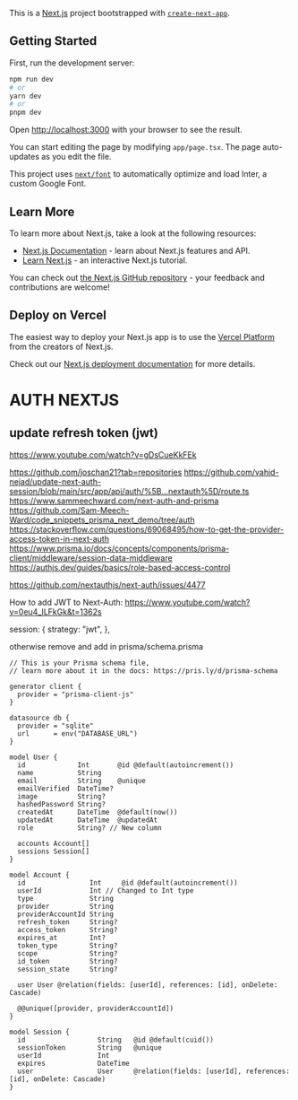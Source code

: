 This is a [Next.js](https://nextjs.org/) project bootstrapped with [`create-next-app`](https://github.com/vercel/next.js/tree/canary/packages/create-next-app).

## Getting Started

First, run the development server:

```bash
npm run dev
# or
yarn dev
# or
pnpm dev
```

Open [http://localhost:3000](http://localhost:3000) with your browser to see the result.

You can start editing the page by modifying `app/page.tsx`. The page auto-updates as you edit the file.

This project uses [`next/font`](https://nextjs.org/docs/basic-features/font-optimization) to automatically optimize and load Inter, a custom Google Font.

## Learn More

To learn more about Next.js, take a look at the following resources:

- [Next.js Documentation](https://nextjs.org/docs) - learn about Next.js features and API.
- [Learn Next.js](https://nextjs.org/learn) - an interactive Next.js tutorial.

You can check out [the Next.js GitHub repository](https://github.com/vercel/next.js/) - your feedback and contributions are welcome!

## Deploy on Vercel

The easiest way to deploy your Next.js app is to use the [Vercel Platform](https://vercel.com/new?utm_medium=default-template&filter=next.js&utm_source=create-next-app&utm_campaign=create-next-app-readme) from the creators of Next.js.

Check out our [Next.js deployment documentation](https://nextjs.org/docs/deployment) for more details.

# AUTH NEXTJS

## update refresh token (jwt)
https://www.youtube.com/watch?v=gDsCueKkFEk


https://github.com/joschan21?tab=repositories
https://github.com/vahid-nejad/update-next-auth-session/blob/main/src/app/api/auth/%5B...nextauth%5D/route.ts
https://www.sammeechward.com/next-auth-and-prisma
https://github.com/Sam-Meech-Ward/code_snippets_prisma_next_demo/tree/auth
https://stackoverflow.com/questions/69068495/how-to-get-the-provider-access-token-in-next-auth
https://www.prisma.io/docs/concepts/components/prisma-client/middleware/session-data-middleware
https://authjs.dev/guides/basics/role-based-access-control

https://github.com/nextauthjs/next-auth/issues/4477

How to add JWT to Next-Auth:
https://www.youtube.com/watch?v=0eu4_lLFkGk&t=1362s

session: {
    strategy: "jwt",
  },

otherwise remove and add in prisma/schema.prisma

```
// This is your Prisma schema file,
// learn more about it in the docs: https://pris.ly/d/prisma-schema

generator client {
  provider = "prisma-client-js"
}

datasource db {
  provider = "sqlite"
  url      = env("DATABASE_URL")
}

model User {
  id             Int       @id @default(autoincrement())
  name           String
  email          String    @unique
  emailVerified  DateTime?
  image          String?
  hashedPassword String?
  createdAt      DateTime  @default(now())
  updatedAt      DateTime  @updatedAt
  role           String? // New column

  accounts Account[]
  sessions Session[]
}

model Account {
  id                Int     @id @default(autoincrement())
  userId            Int // Changed to Int type
  type              String
  provider          String
  providerAccountId String
  refresh_token     String?
  access_token      String?
  expires_at        Int?
  token_type        String?
  scope             String?
  id_token          String?
  session_state     String?

  user User @relation(fields: [userId], references: [id], onDelete: Cascade)

  @@unique([provider, providerAccountId])
}

model Session {
  id                  String   @id @default(cuid())
  sessionToken        String   @unique
  userId              Int
  expires             DateTime
  user                User     @relation(fields: [userId], references: [id], onDelete: Cascade)
}
```
